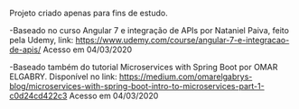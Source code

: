 Projeto criado apenas para fins de estudo.

-Baseado no curso Angular 7 e integração de APIs por Nataniel Paiva, feito pela Udemy, link: https://www.udemy.com/course/angular-7-e-integracao-de-apis/
Acesso em 04/03/2020

-Baseado também do tutorial Microservices with Spring Boot por OMAR ELGABRY. Disponível no link: 
https://medium.com/omarelgabrys-blog/microservices-with-spring-boot-intro-to-microservices-part-1-c0d24cd422c3 
Acesso em 04/03/2020
